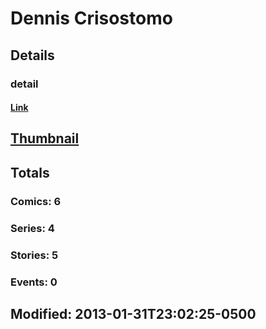 # Dennis  Crisostomo 
## Details
### detail
#### [Link](http://marvel.com/comics/creators/617/dennis_crisostomo?utm_campaign=apiRef&utm_source=225578a89fc76f3d20fbffda5d17a88d)
## [Thumbnail](http://i.annihil.us/u/prod/marvel/i/mg/b/40/image_not_available.jpg)
## Totals
### Comics: 6
### Series: 4
### Stories: 5
### Events: 0
## Modified: 2013-01-31T23:02:25-0500